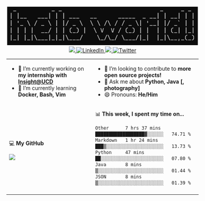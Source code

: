 <p align="center">
  <img src="https://github.com/rajitbanerjee/rajitbanerjee/blob/master/resources/hello-world.jpg" width=500 /> 
  <br />
  <a href="https://github.com/antonkomarev/github-profile-views-counter" alt="Profile views">
    <img src="https://komarev.com/ghpvc/?username=your-github-username&color=f39c19" />
  </a>
  <a href="https://www.linkedin.com/in/rajitbanerjee/">
    <img src="https://img.shields.io/badge/-rajitbanerjee-blue?style=flat-square&logo=Linkedin&logoColor=white" alt="LinkedIn" />
  </a>
  <a href="https://rajitbanerjee.github.io">
    <img src="https://img.shields.io/badge/-rajitbanerjee.github.io-black?style=flat-square&logo=github&logoColor=white" />
  </a>
  <a href="https://twitter.com/rajit_banerjee">
    <img src="https://img.shields.io/twitter/follow/rajit_banerjee?style=social" alt="Twitter" />
  </a>
</p>

<table>
  <tr><td>
    
  - 🔭 I’m currently working on **my internship with [Insight@UCD](https://www.insight-centre.org/)**
  - 🌱 I’m currently learning **Docker, Bash, Vim**

  
  </td><td>
  
  - 👯 I’m looking to contribute to **more open source projects!**
  - 💬 Ask me about **Python, Java [, photography]** 
  - 😄 Pronouns: **He/Him**
      
  </td></tr>
  <tr><td>
  
  💻 **My GitHub** 

  <img src="https://github-readme-stats.vercel.app/api?username=rajitbanerjee&hide_title=true&show_icons=true&count_private=true&title_color=fff&icon_color=f39c19&text_color=9f9f9f&bg_color=151515">
  
  </td><td>
  
   📊 **This week, I spent my time on...**

  <!--START_SECTION:waka-->
```text
Other      7 hrs 37 mins   ██████████████████▓░░░░░░   74.71 % 
Markdown   1 hr 24 mins    ███▒░░░░░░░░░░░░░░░░░░░░░   13.73 % 
Python     47 mins         ██░░░░░░░░░░░░░░░░░░░░░░░   07.80 % 
Java       8 mins          ▒░░░░░░░░░░░░░░░░░░░░░░░░   01.44 % 
JSON       8 mins          ▒░░░░░░░░░░░░░░░░░░░░░░░░   01.39 % 
```
<!--END_SECTION:waka-->
  
  </td>
  <tr><td colspan="2">
  

  
</td></tr>
</table>




